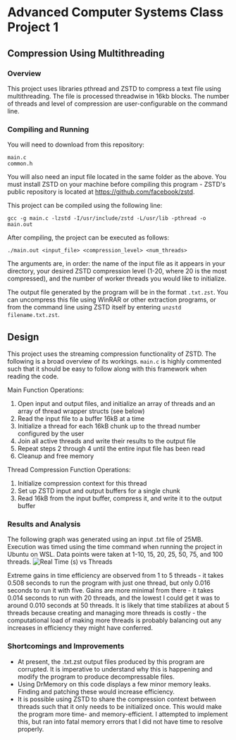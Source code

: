 # Advanced Computer Systems Class Project 1
## Compression Using Multithreading
### Overview
This project uses libraries pthread and ZSTD to compress a text file using multithreading. The file is processed threadwise in 16kb blocks. The number of threads and level of compression are user-configurable on the command line.
### Compiling and Running
You will need to download from this repository:
```
main.c
common.h
```
You will also need an input file located in the same folder as the above. You must install ZSTD on your machine before compiling this program - ZSTD's public repository is located at https://github.com/facebook/zstd.

This project can be compiled using the following line:
```
gcc -g main.c -lzstd -I/usr/include/zstd -L/usr/lib -pthread -o main.out
```
After compiling, the project can be executed as follows:
```
./main.out <input_file> <compression_level> <num_threads>
```
The arguments are, in order: the name of the input file as it appears in your directory, your desired ZSTD compression level (1-20, where 20 is the most compressed), and the number of worker threads you would like to initialize.

The output file generated by the program will be in the format ```.txt.zst```. You can uncompress this file using WinRAR or other extraction programs, or from the command line using ZSTD itself by entering ```unzstd filename.txt.zst```.

## Design
This project uses the streaming compression functionality of ZSTD. The following is a broad overview of its workings. ```main.c``` is highly commented such that it should be easy to follow along with this framework when reading the code.

Main Function Operations:
1) Open input and output files, and initialize an array of threads and an array of thread wrapper structs (see below)
2) Read the input file to a buffer 16kB at a time
3) Initialize a thread for each 16kB chunk up to the thread number configured by the user
4) Join all active threads and write their results to the output file
5) Repeat steps 2 through 4 until the entire input file has been read
6) Cleanup and free memory

Thread Compression Function Operations:
1) Initialize compression context for this thread
2) Set up ZSTD input and output buffers for a single chunk
3) Read 16kB from the input buffer, compress it, and write it to the output buffer

### Results and Analysis
The following graph was generated using an input .txt file of 25MB. Execution was timed using the time command when running the project in Ubuntu on WSL. Data points were taken at 1-10, 15, 20, 25, 50, 75, and 100 threads.
![Real Time (s) vs  Threads](https://user-images.githubusercontent.com/98151091/215096855-5f79ca90-77e0-4f20-a6ad-408d8426ebbd.png)

Extreme gains in time efficiency are observed from 1 to 5 threads - it takes 0.508 seconds to run the program with just one thread, but only 0.016 seconds to run it with five. Gains are more minimal from there - it takes 0.014 seconds to run with 20 threads, and the lowest I could get it was to around 0.010 seconds at 50 threads. It is likely that time stabilizes at about 5 threads because creating and managing more threads is costly - the computational load of making more threads is probably balancing out any increases in efficiency they might have conferred.

### Shortcomings and Improvements
+ At present, the .txt.zst output files produced by this program are corrupted. It is imperative to understand why this is happening and modify the program to produce decompressable files.
+ Using DrMemory on this code displays a few minor memory leaks. Finding and patching these would increase efficiency.
+ It is possible using ZSTD to share the compression context between threads such that it only needs to be initialized once. This would make the program more time- and memory-efficient. I attempted to implement this, but ran into fatal memory errors that I did not have time to resolve properly.
